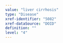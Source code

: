 ```yaml
---
value: "liver cirrhosis"
type: "Disease"
xref-identifier: "5082"
xref-dataSource: "DOID"
definition: ""
level: "4"
---
```

